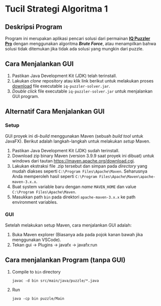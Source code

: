 # Tucil Strategi Algoritma 1

## Deskripsi Program
Program ini merupakan aplikasi pencari solusi dari permainan [**IQ Puzzler Pro**](https://www.smartgamesusa.com) dengan menggunakan algoritma _**Brute Force**_, atau menampilkan bahwa solusi tidak ditemukan jika tidak ada solusi yang mungkin dari puzzle.

## Cara Menjalankan GUI
1. Pastikan Java Development Kit (JDK) telah terinstall.
2. Lakukan *clone* repository atau klik link berikut untuk melakukan proses [download](https://github.com/albertchriss/Tucil1_13523077/raw/refs/heads/main/iq-puzzler-solver.jar) file executable `iq-puzzler-solver.jar`.
3. _Double click_ file executable `iq-puzzler-solver.jar` untuk menjalankan GUI program.

## Alternatif Cara Menjalankan GUI
### Setup
GUI proyek ini di-*build* menggunakan Maven (sebuah *build tool* untuk JavaFX). Berikut adalah langkah-langkah untuk melakukan *setup* Maven.
1. Pastikan Java Development Kit (JDK) sudah terinstall.
2. Download zip binary Maven (version 3.9.9 saat proyek ini dibuat) untuk windows dari tautan https://maven.apache.org/download.cgi. 
3. Lakukan ekstraksi file .zip tersebut dan simpan pada *directory* yang mudah diakses seperti `C:\Program Files\Apache\Maven`. Seharusnya Anda memperoleh hasil seperti `C:\Program Files\Apache\Maven\apache-maven-3.x.x`.
4. Buat system variable baru dengan *name* `MAVEN_HOME` dan value `C:\Program Files\Apache\Maven`.
5. Masukkan path `bin` pada direktori `apache-maven-3.x.x` ke path environment variables. 
### GUI
Setelah melakukan setup Maven, cara menjalankan GUI adalah:
1. Buka Maven explorer (Biasanya ada pada pojok kanan bawah jika menggunakan VSCode).
2. Tekan gui -> Plugins -> javafx -> javafx:run

## Cara menjalankan Program (tanpa GUI)
1. Compile to `bin` directory

    ```
    javac -d bin src/main/java/puzzle/*.java 
    ```

2. Run 

    ```
    java -cp bin puzzle/Main
    ```
